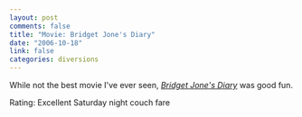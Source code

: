 ```yaml
--- 
layout: post
comments: false
title: "Movie: Bridget Jone's Diary"
date: "2006-10-18"
link: false
categories: diversions
---
```

While not the best movie I've ever seen, <i><a href="http://imdb.com/title/tt0243155/" title="Bridget Jone's Diary">Bridget Jone's Diary</a></i> was good fun.

Rating: Excellent Saturday night couch fare
